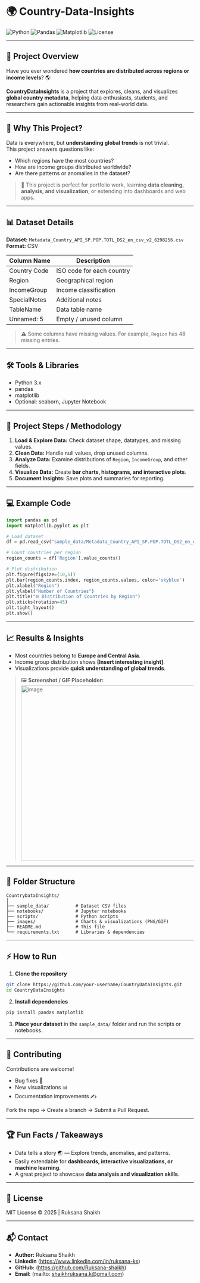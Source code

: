 # 🌍 Country-Data-Insights

![Python](https://img.shields.io/badge/Python-3.11-blue?logo=python&logoColor=yellow)
![Pandas](https://img.shields.io/badge/Pandas-Data_Analysis-green)
![Matplotlib](https://img.shields.io/badge/Matplotlib-Visualization-orange)
![License](https://img.shields.io/badge/License-MIT-brightgreen)

---

## 🚀 Project Overview

Have you ever wondered **how countries are distributed across regions or income levels**? 🌎  

**CountryDataInsights** is a project that explores, cleans, and visualizes **global country metadata**, helping data enthusiasts, students, and researchers gain actionable insights from real-world data.  

---

## 🎯 Why This Project?

Data is everywhere, but **understanding global trends** is not trivial.  
This project answers questions like:

- Which regions have the most countries?  
- How are income groups distributed worldwide?  
- Are there patterns or anomalies in the dataset?  

> 📌 This project is perfect for portfolio work, learning **data cleaning, analysis, and visualization**, or extending into dashboards and web apps.

---

## 📊 Dataset Details

**Dataset:** `Metadata_Country_API_SP.POP.TOTL_DS2_en_csv_v2_6298256.csv`  
**Format:** CSV  

| Column Name   | Description                       |
|---------------|-----------------------------------|
| Country Code  | ISO code for each country         |
| Region        | Geographical region               |
| IncomeGroup   | Income classification             |
| SpecialNotes  | Additional notes                  |
| TableName     | Data table name                   |
| Unnamed: 5    | Empty / unused column             |

> ⚠️ Some columns have missing values. For example, `Region` has 48 missing entries.

---

## 🛠 Tools & Libraries

- Python 3.x  
- pandas  
- matplotlib  
- Optional: seaborn, Jupyter Notebook  

---

## 🧩 Project Steps / Methodology

1. **Load & Explore Data:** Check dataset shape, datatypes, and missing values.  
2. **Clean Data:** Handle null values, drop unused columns.  
3. **Analyze Data:** Examine distributions of `Region`, `IncomeGroup`, and other fields.  
4. **Visualize Data:** Create **bar charts, histograms, and interactive plots**.  
5. **Document Insights:** Save plots and summaries for reporting.

---

## 💻 Example Code

```python
import pandas as pd
import matplotlib.pyplot as plt

# Load dataset
df = pd.read_csv("sample_data/Metadata_Country_API_SP.POP.TOTL_DS2_en_csv_v2_6298256.csv")

# Count countries per region
region_counts = df['Region'].value_counts()

# Plot distribution
plt.figure(figsize=(10,5))
plt.bar(region_counts.index, region_counts.values, color='skyblue')
plt.xlabel("Region")
plt.ylabel("Number of Countries")
plt.title("🌐 Distribution of Countries by Region")
plt.xticks(rotation=45)
plt.tight_layout()
plt.show()
````

---

## 📈 Results & Insights

* Most countries belong to **Europe and Central Asia**.
* Income group distribution shows **[Insert interesting insight]**.
* Visualizations provide **quick understanding of global trends**.

> 🖼️ **Screenshot / GIF Placeholder:**
> <img width="630" height="470" alt="image" src="https://github.com/user-attachments/assets/a68cbdb7-8a85-4f32-8d46-25c37cd79cea" />

---

## 📂 Folder Structure

```
CountryDataInsights/
│
├── sample_data/          # Dataset CSV files
├── notebooks/            # Jupyter notebooks
├── scripts/              # Python scripts
├── images/               # Charts & visualizations (PNG/GIF)
├── README.md             # This file
└── requirements.txt      # Libraries & dependencies
```

---

## ⚡ How to Run

1. **Clone the repository**

```bash
git clone https://github.com/your-username/CountryDataInsights.git
cd CountryDataInsights
```

2. **Install dependencies**

```bash
pip install pandas matplotlib
```

3. **Place your dataset** in the `sample_data/` folder and run the scripts or notebooks.

---

## 🤝 Contributing

Contributions are welcome!

* Bug fixes 🐞
* New visualizations 📊
* Documentation improvements ✍️

Fork the repo → Create a branch → Submit a Pull Request.

---

## 🏆 Fun Facts / Takeaways

* Data tells a story 🌏 — Explore trends, anomalies, and patterns.
* Easily extendable for **dashboards, interactive visualizations, or machine learning**.
* A great project to showcase **data analysis and visualization skills**.

---

## 📄 License

MIT License © 2025 | Ruksana Shaikh

---

## 📬 Contact

* **Author:** Ruksana Shaikh
* **Linkedin** (https://www.linkedin.com/in/ruksana-ks)
* **GitHub:** (https://github.com/Ruksana-shaikh)
* **Email:** (mailto: shaikhruksana.k@gmail.com)

